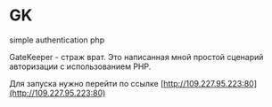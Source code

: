 # GK
simple authentication php  

GateKeeper - страж врат. Это написанная мной простой сценарий авторизации с использованием PHP.  

Для запуска нужно перейти по ссылке [http://109.227.95.223:80](http://109.227.95.223:80)
